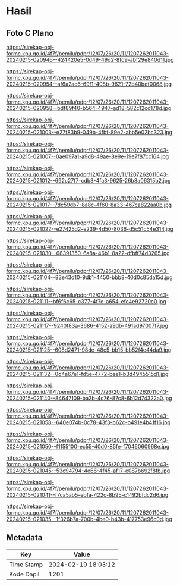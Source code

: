# Hasil

## Foto C Plano

https://sirekap-obj-formc.kpu.go.id/4f7f/pemilu/pdpr/12/07/26/20/11/1207262011043-20240215-020946--424420e5-0d49-49d2-8fc9-abf29e840d11.jpg

https://sirekap-obj-formc.kpu.go.id/4f7f/pemilu/pdpr/12/07/26/20/11/1207262011043-20240215-020954--af6a2ac6-69f1-408b-9621-72b40bdf0068.jpg

https://sirekap-obj-formc.kpu.go.id/4f7f/pemilu/pdpr/12/07/26/20/11/1207262011043-20240215-020958--bdf89f40-b564-4947-ad18-582c12cd178d.jpg

https://sirekap-obj-formc.kpu.go.id/4f7f/pemilu/pdpr/12/07/26/20/11/1207262011043-20240215-021003--e27f83b9-049b-4fbf-89e2-abb5e02bc323.jpg

https://sirekap-obj-formc.kpu.go.id/4f7f/pemilu/pdpr/12/07/26/20/11/1207262011043-20240215-021007--0ae097a1-a9d8-49ae-8e9e-19e7f87cc164.jpg

https://sirekap-obj-formc.kpu.go.id/4f7f/pemilu/pdpr/12/07/26/20/11/1207262011043-20240215-021012--692c27f7-cdb3-4fa3-9625-26b8a06315b2.jpg

https://sirekap-obj-formc.kpu.go.id/4f7f/pemilu/pdpr/12/07/26/20/11/1207262011043-20240215-021017--7dc59db7-8a8c-4f60-8a33-467ca822aa0b.jpg

https://sirekap-obj-formc.kpu.go.id/4f7f/pemilu/pdpr/12/07/26/20/11/1207262011043-20240215-021022--e27425d2-e239-4d50-8036-d5c51c54e314.jpg

https://sirekap-obj-formc.kpu.go.id/4f7f/pemilu/pdpr/12/07/26/20/11/1207262011043-20240215-021030--68391350-6a8a-46b1-8a22-dfbff74d3265.jpg

https://sirekap-obj-formc.kpu.go.id/4f7f/pemilu/pdpr/12/07/26/20/11/1207262011043-20240215-021104--83e43d10-9db1-4450-bbb8-40d0c85da15d.jpg

https://sirekap-obj-formc.kpu.go.id/4f7f/pemilu/pdpr/12/07/26/20/11/1207262011043-20240215-021111--bf6f6c65-c377-4f7e-a654-efc4e92720c0.jpg

https://sirekap-obj-formc.kpu.go.id/4f7f/pemilu/pdpr/12/07/26/20/11/1207262011043-20240215-021117--9240f83a-3686-4152-a9db-491ad97007f7.jpg

https://sirekap-obj-formc.kpu.go.id/4f7f/pemilu/pdpr/12/07/26/20/11/1207262011043-20240215-021125--608d2471-98de-48c5-bb15-bb52f4e44da9.jpg

https://sirekap-obj-formc.kpu.go.id/4f7f/pemilu/pdpr/12/07/26/20/11/1207262011043-20240215-021132--0d4a67e1-fd5e-4772-bee1-b3d4945515d1.jpg

https://sirekap-obj-formc.kpu.go.id/4f7f/pemilu/pdpr/12/07/26/20/11/1207262011043-20240215-021140--84647109-ba2b-4c76-87c8-6b12d74322a0.jpg

https://sirekap-obj-formc.kpu.go.id/4f7f/pemilu/pdpr/12/07/26/20/11/1207262011043-20240215-021058--640e074b-0c78-43f3-b62c-b491e4b41f16.jpg

https://sirekap-obj-formc.kpu.go.id/4f7f/pemilu/pdpr/12/07/26/20/11/1207262011043-20240215-021050--f1155100-ec55-40d0-85fe-f7046060968e.jpg

https://sirekap-obj-formc.kpu.go.id/4f7f/pemilu/pdpr/12/07/26/20/11/1207262011043-20240215-021045--53c94794-4e66-4f45-af17-e087b692f8fb.jpg

https://sirekap-obj-formc.kpu.go.id/4f7f/pemilu/pdpr/12/07/26/20/11/1207262011043-20240215-021041--f7ca5ab5-ebfa-422c-8b95-c1492bfdc2d6.jpg

https://sirekap-obj-formc.kpu.go.id/4f7f/pemilu/pdpr/12/07/26/20/11/1207262011043-20240215-021035--1f326b7a-700b-4be0-b43b-417753e96c0d.jpg


## Metadata

| Key        | Value               |
| ---------- | ------------------- |
| Time Stamp | 2024-02-19 18:03:12 |
| Kode Dapil | 1201                |



